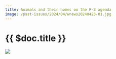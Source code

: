 ```yaml
---
title: Animals and their homes on the F-3 agenda
image: /past-issues/2024/04/wnews20240425-01.jpg
---
```


# {{ $doc.title }}

![](https://media.wnews.org.au/past-issues/2024/04/wnews20240425-01.jpg)
